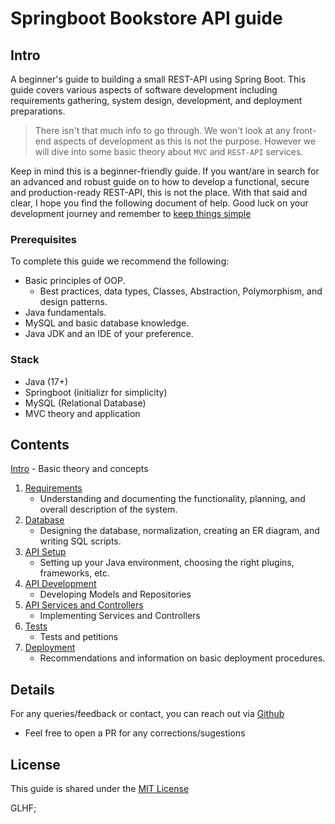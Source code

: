 # Springboot Bookstore API guide

## Intro

A beginner's guide to building a small REST-API using Spring Boot. This guide covers various aspects of software development including requirements gathering, system design, development, and deployment preparations. 

> There isn't that much info to go through. We won't look at any front-end aspects of development as this is not the purpose. However we will dive into some basic theory about `MVC` and `REST-API` services.

Keep in mind this is a beginner-friendly guide. If you want/are in search for an advanced and robust guide on to how to develop a functional, secure and production-ready REST-API, this is not the place. With that said and clear, I hope you find the following document of help. Good luck on your development journey and remember to [keep things simple](https://www.freecodecamp.org/news/keep-it-simple-stupid-how-to-use-the-kiss-principle-in-design/)

### Prerequisites

To complete this guide we recommend the following:
- Basic principles of OOP.
    - Best practices, data types, Classes, Abstraction, Polymorphism, and design patterns.
- Java fundamentals.
- MySQL and basic database knowledge.
- Java JDK and an IDE of your preference.

### Stack

- Java (17+) 
- Springboot (initializr for simplicity) 
- MySQL (Relational Database)
- MVC theory and application

## Contents

[Intro](./Intro.md)
    - Basic theory and concepts
1. [Requirements](./Part1.md)
    - Understanding and documenting the functionality, planning, and overall description of the system.
2. [Database](./Part2.md)
    - Designing the database, normalization, creating an ER diagram, and writing SQL scripts.
3. [API Setup](./Part3.md)
    - Setting up your Java environment, choosing the right plugins, frameworks, etc.
4. [API Development](./Part4.md)
    - Developing Models and Repositories
5. [API Services and Controllers](./Part5.md)
    - Implementing Services and Controllers
6. [Tests](./Part6.md)
    - Tests and petitions
7. [Deployment](./Part7.md)
    - Recommendations and information on basic deployment procedures.

## Details

For any queries/feedback or contact, you can reach out via [Github](https://github.com/KeaCluster)

- Feel free to open a PR for any corrections/sugestions


## License

This guide is shared under the [MIT License](LICENSE.md)


GLHF;
